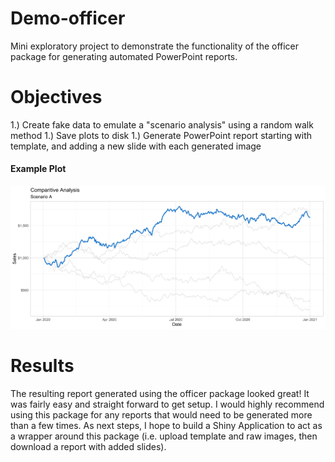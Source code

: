 # Demo-officer
Mini exploratory project to demonstrate the functionality of the officer package for generating automated PowerPoint reports.

# Objectives

1.) Create fake data to emulate a "scenario analysis" using a random walk method
1.) Save plots to disk
1.) Generate PowerPoint report starting with template, and adding a new slide with each generated image

#### Example Plot
![alt text](https://github.com/jdegregorio/Demo-officer/blob/master/plots/plot_scenario_A.jpg?raw=true)

# Results

The resulting report generated using the officer package looked great! It was fairly easy and straight forward to get setup. I would highly recommend using this package for any reports that would need to be generated more than a few times.  As next steps, I hope to build a Shiny Application to act as a wrapper around this package (i.e. upload template and raw images, then download a report with added slides).

